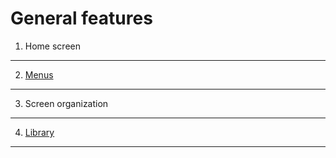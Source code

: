 <!--
created_at: '2011-10-24 16:08:30'
updated_at: '2013-03-13 13:14:24'
authors:
    - 'Jérôme Bogaerts'
tags:
    - 'User Guide'
-->

General features
================

1. Home screen
------------------

2. [Menus](../general-features/menus)
------------

3. Screen organization
--------------------------

4. [Library](../general-features/library)
--------------

